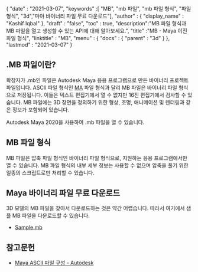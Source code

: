 {
  "date" : "2021-03-07",
  "keywords" :[ "MB", "mb 파일", "mb 파일 형식", "파일 형식", "3d","마야 바이너리 파일 무료 다운로드"],
  "author" : {
    "display_name" : "Kashif Iqbal"
},
  "draft" : "false",
  "toc" : true,
  "description":"MB 파일 형식과 MB 파일을 열고 생성할 수 있는 API에 대해 알아보세요.",
  "title" :"MB - Maya 이진 파일 형식",
  "linktitle" : "MB",
  "menu" : {
    "docs" : {
      "parent" : "3d"
}
},
  "lastmod" : "2021-03-07"
}

## .MB 파일이란?

확장자가 .mb인 파일은 Autodesk Maya 응용 프로그램으로 만든 바이너리 프로젝트 파일입니다. ASCII 파일 형식인 [MA](/ko/3d/ma/) 파일 형식과 달리 MB 파일은 바이너리 파일 형식으로 저장됩니다. 이들은 텍스트 편집기에서 열 수 없지만 16진 편집기에서 검사할 수 있습니다. MB 파일에는 3D 장면을 정의하기 위한 형상, 조명, 애니메이션 및 렌더링과 같은 정보가 포함되어 있습니다.

Autodesk Maya 2020을 사용하여 .mb 파일을 열 수 있습니다.

## MB 파일 형식

MB 파일은 압축 파일 형식인 바이너리 파일 형식으로, 지원하는 응용 프로그램에서만 열 수 있습니다. MB 파일 형식의 내부 세부 정보는 사용할 수 없으며 압축을 풀기 위한 일종의 스크립트로만 처리할 수 있습니다.

## Maya 바이너리 파일 무료 다운로드

3D 모델의 MB 파일을 찾아서 다운로드하는 것은 약간 어렵습니다. 따라서 여기에서 샘플 MB 파일을 다운로드할 수 있습니다.

- [Sample.mb](../sample.mb)

## 참고문헌

* [Maya ASCII 파일 구성 - Autodesk](https://download.autodesk.com/us/maya/2010help/index.html?url=Glossary_M_ma_file_format.htm,topicNumber=d0e192001)

